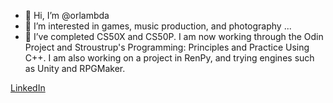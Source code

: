 - 👋 Hi, I’m @orlambda
- 👀 I’m interested in games, music production, and photography ...
- 🌱 I’ve completed CS50X and CS50P. I am now working through the Odin Project and Stroustrup's Programming: Principles and Practice Using C++. I am also working on a project in RenPy, and trying engines such as Unity and RPGMaker.
  
[LinkedIn](https://www.linkedin.com/in/orlandoshamlou/)

<!---
orlambda/orlambda is a ✨ special ✨ repository because its `README.md` (this file) appears on your GitHub profile.
You can click the Preview link to take a look at your changes.
--->

